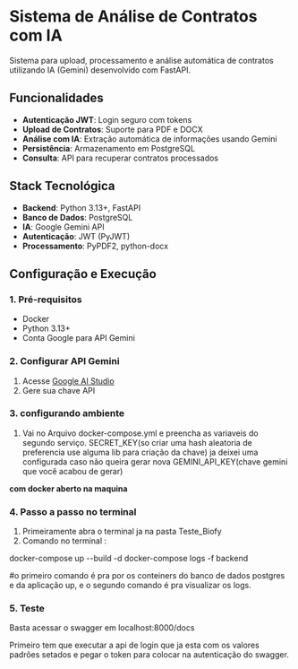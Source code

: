 # Sistema de Análise de Contratos com IA

Sistema para upload, processamento e análise automática de contratos utilizando IA (Gemini) desenvolvido com FastAPI.

## Funcionalidades

- **Autenticação JWT**: Login seguro com tokens
- **Upload de Contratos**: Suporte para PDF e DOCX
- **Análise com IA**: Extração automática de informações usando Gemini
- **Persistência**: Armazenamento em PostgreSQL
- **Consulta**: API para recuperar contratos processados

## Stack Tecnológica

- **Backend**: Python 3.13+, FastAPI
- **Banco de Dados**: PostgreSQL
- **IA**: Google Gemini API
- **Autenticação**: JWT (PyJWT)
- **Processamento**: PyPDF2, python-docx

## Configuração e Execução

### 1. Pré-requisitos

- Docker
- Python 3.13+
- Conta Google para API Gemini

### 2. Configurar API Gemini

1. Acesse [Google AI Studio](https://makersuite.google.com/app/apikey)
2. Gere sua chave API

### 3. configurando ambiente

1. Vai no Arquivo docker-compose.yml e preencha as variaveis do segundo serviço.
SECRET_KEY(so criar uma hash aleatoria de preferencia use alguma lib para criação da chave) ja deixei uma configurada caso não queira gerar nova
GEMINI_API_KEY(chave gemini que você acabou de gerar)

**com docker aberto na maquina**

### 4. Passo a passo no terminal

1. Primeiramente abra o terminal ja na pasta Teste_Biofy
2. Comando no terminal :
  
docker-compose up --build -d 
docker-compose logs -f backend

#o primeiro comando é pra por os conteiners do banco de dados postgres e da aplicação up, e o segundo comando é pra visualizar os logs.

### 5. Teste
Basta acessar o swagger em 
localhost:8000/docs

Primeiro tem que executar a api de login que ja esta com os valores padrões setados e pegar o token para colocar na autenticação do swagger.



